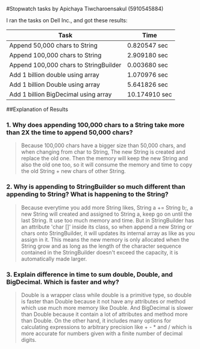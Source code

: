 #Stopwatch tasks by Apichaya Tiwcharoensakul (5910545884)


I ran the tasks on Dell Inc., and got these results:
 
Task                                   |  Time
---------------------------------------|--------
Append 50,000 chars to String          | 0.820547 sec
Append 100,000 chars to String         | 2.909180 sec
Append 100,000 chars to StringBuilder  | 0.003680 sec
Add 1 billion double using array       | 1.070976 sec
Add 1 billion Double using array       | 5.641826 sec
Add 1 billion BigDecimal using array   | 10.174910 sec

##Explanation of Results

### 1. Why does appending 100,000 chars to a String take more than 2X the time to append 50,000 chars?
> Because 100,000 chars have a bigger size than 50,000 chars, and when changing from char to String, 
The new String is created and replace the old one. Then the memory will keep the new String and also the
old one too, so it will consume the memory and time to copy the old String + new chars of other String.

### 2. Why is appending to StringBuilder so much different than appending to String? What is happening to the String?
> Because everytime you add more String likes, String a += String b;, 
a new String will created and assigned to String a, keep go on until the last String.
 It use too much memory and time. But in StringBuilder has an attribute 'char []' inside its class, 
 so when append a new String or chars onto StringBuilder, it will updates its internal array as like as you 
 assign in it. This means the new memory is only allocated when the String grow and as long as the length of the character 
 sequence contained in the StringBuilder doesn't exceed the capacity, it is automatically made larger.

### 3. Explain difference in time to sum double, Double, and BigDecimal. Which is faster and why?
> Double is a wrapper class while double is a primitive type, so double is faster than Double because it not have any attributes or method which
use much more memory like Double. And BigDecimal is slower than Double because it contain a lot of attributes and method more than Double.
 On the other hand, it includes many options for calculating expressions to arbitrary precision like + - * and / which is more accurate for numbers
 given with a finite number of decimal digits.


